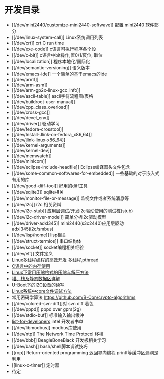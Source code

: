 # 开发目录


* [[/dev/mini2440/customize-mini2440-softwave]] 配置 mini2440 软件部分 
* [[/dev/linux-system-call]] Linux系统调用列表
* [[/dev/crt]] crt C run time
* [[/dev/exe-code]] c语言可执行程序各个段
* [[/dev/c-bit]] c语言中bit操作,置0/1/反位, 取位
* [[/dev/localization]] 程序本地化/国际化
* [[/dev/semantic-versioning]] 语义版本
* [[/dev/emacs-ide]] 一个简单的基于emacs的ide
* [[/dev/arm1]]
* [[/dev/arm-asm]]
* [[/dev/arm-gp2x-linux-gcc_info]]
* [[/dev/ascii-table]] ascii字符流程图/表格
* [[/dev/buildroot-user-manual]]
* [[/dev/cpp_class_overload]]
* [[/dev/cross-gcc]]
* [[/dev/devel_env]]
* [[/dev/driver]] 驱动学习
* [[/dev/fedora-crosstool]]
* [[/dev/Install-Jlink-on-fedora_x86_64]]
* [[/dev/jlink-linux-x86_64]]
* [[/dev/kernel-arguments]]
* [[/dev/kernel-dev]]
* [[/dev/memwatch]]
* [[/dev/minicom]]
* [[/dev/eclipse-include-headfile]] Eclipse编译器头文件包含
* [[/dev/some-common-softwares-for-embedded]] 一些基础的对于嵌入式有用的库
* [[/dev/good-diff-tool]]  好用的diff工具
* [[/dev/sqlite3]] sqlite相关
* [[/dev/monitor-file-or-message]] 监视文件或者系统消息等
* [[/dev/i2c]] i2c 相关资料
* [[/dev/i2c-stub]] 应用层调试/开发i2c驱动使用的测试桩(stub)
* [[/dev/i2c-driver-model]] 简单分析i2c驱动模型
* [[/dev/driver-adxl345]] mini2440(s3c2440)应用层驱动adxl345(i2c/smbus)
* [[/dev/lisp/home]]  lisp相关
* [[/dev/struct-termios]] 串口结构体
* [[/dev/socket]] socket编程相关经验
* [[/dev/elf]] 文件定义
* [Linux多线程编程的高效开发](http://www.embeddedlinux.org.cn/html/xianchengjincheng/201310/24-2658.html) 多线程,pthread 
* [C语言中的内存使用](http://www.embeddedlinux.org.cn/html/xinshourumen/201310/24-2657.html)
* [Linux下常用压缩格式的压缩与解压方法](http://www.embeddedlinux.org.cn/html/xinshourumen/201310/23-2656.html)
* [堆、栈及静态数据区详解](http://www.embeddedlinux.org.cn/html/xinshourumen/201310/23-2655.html) 
* [U-Boot下的I2C设备的读写](http://www.embeddedlinux.org.cn/html/jishuzixun/201310/23-2653.html)
* [Linux系统中core文件调试方法](http://www.embeddedlinux.org.cn/html/jishuzixun/201310/23-2654.html)
* 常用密码学算法 https://github.com/B-Con/crypto-algorithms
* [[/dev/colored-svn-diff]]对 svn diff 着色
* [[/dev/pppd]] pppd over gprs(2g)
* [[/dev/stdio-buf]] 标准输入输出缓冲
* [list-for-developers](https://noggin.intel.com/sites/default/files/Intel-Recommended-Reading-List_1H14_0.pdf) intel 开发者书单
* [[/dev/libmodbus]] modbus库使用
* [[/dev/ntp]] The Network Time Protocol 移植
* [[/dev/bbb]] BeagleBoneBlack 开发板相关学习
* [[/dev/bash]] bash/shell脚本调试技巧
* [[rop]] Return-oriented programming 返回导向编程 printf等缓冲区漏洞是利用
* [[linux-c-timer]] 定时器
* 待定
